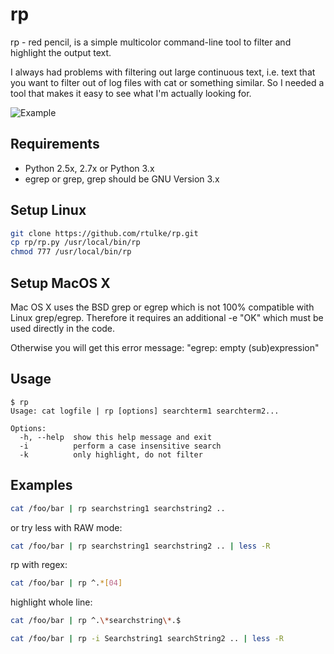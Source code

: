 rp
==

rp - red pencil, is a simple multicolor command-line tool to filter and highlight the output text. 

I always had problems with filtering out large continuous text, i.e. text that you want to filter out of log files with cat or something similar. So I needed a tool that makes it easy to see what I'm actually looking for.

![Example](/images/rpen1.png)


Requirements
------------

* Python 2.5x, 2.7x or Python 3.x
* egrep or grep, grep should be GNU Version 3.x

Setup Linux
-----------

```bash
git clone https://github.com/rtulke/rp.git
cp rp/rp.py /usr/local/bin/rp
chmod 777 /usr/local/bin/rp
```

Setup MacOS X
-------------

Mac OS X uses the BSD grep or egrep which is not 100% compatible with Linux grep/egrep. Therefore it requires an additional -e "OK" which must be used directly in the code.

Otherwise you will get this error message: "egrep: empty (sub)expression"


Usage
-----

```
$ rp
Usage: cat logfile | rp [options] searchterm1 searchterm2...

Options:
  -h, --help  show this help message and exit
  -i          perform a case insensitive search
  -k          only highlight, do not filter
 ````

Examples
--------

```bash
cat /foo/bar | rp searchstring1 searchstring2 .. 
```

or try less with RAW mode:

```bash
cat /foo/bar | rp searchstring1 searchstring2 .. | less -R 
```

rp with regex:

```bash
cat /foo/bar | rp ^.*[04]
```

highlight whole line:

```bash
cat /foo/bar | rp ^.\*searchstring\*.$
```

```bash
cat /foo/bar | rp -i Searchstring1 searchString2 .. | less -R 
```
